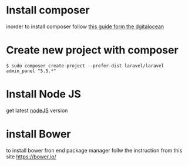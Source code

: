 # Install composer
 inorder to install composer follow [this guide form the dgitalocean](https://www.digitalocean.com/community/tutorials/how-to-install-and-use-composer-on-ubuntu-16-04) 

# Create new project with composer

    $ sudo composer create-project --prefer-dist laravel/laravel admin_panel "5.5.*"

# Install Node JS
	
get latest [nodeJS](https://tecadmin.net/install-latest-nodejs-npm-on-ubuntu/) version 

# install Bower

to install bower fron end package manager follw the instruction from this site
https://bower.io/
